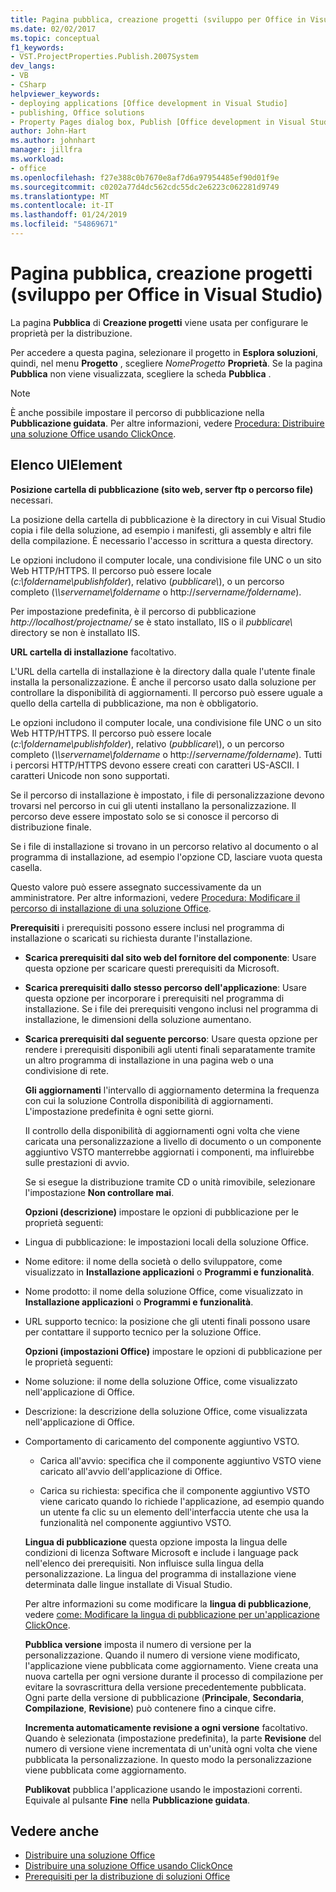 ```yaml
---
title: Pagina pubblica, creazione progetti (sviluppo per Office in Visual Studio)
ms.date: 02/02/2017
ms.topic: conceptual
f1_keywords:
- VST.ProjectProperties.Publish.2007System
dev_langs:
- VB
- CSharp
helpviewer_keywords:
- deploying applications [Office development in Visual Studio]
- publishing, Office solutions
- Property Pages dialog box, Publish [Office development in Visual Studio]
author: John-Hart
ms.author: johnhart
manager: jillfra
ms.workload:
- office
ms.openlocfilehash: f27e388c0b7670e8af7d6a97954485ef90d01f9e
ms.sourcegitcommit: c0202a77d4dc562cdc55dc2e6223c062281d9749
ms.translationtype: MT
ms.contentlocale: it-IT
ms.lasthandoff: 01/24/2019
ms.locfileid: "54869671"
---
```

# <a name="publish-page-project-designer-office-development-in-visual-studio"></a>Pagina pubblica, creazione progetti (sviluppo per Office in Visual Studio)
  La pagina **Pubblica** di **Creazione progetti** viene usata per configurare le proprietà per la distribuzione.

 Per accedere a questa pagina, selezionare il progetto in **Esplora soluzioni**, quindi, nel menu **Progetto** , scegliere *NomeProgetto* **Proprietà**. Se la pagina **Pubblica** non viene visualizzata, scegliere la scheda **Pubblica** .

> [!NOTE]
>  È anche possibile impostare il percorso di pubblicazione nella **Pubblicazione guidata**. Per altre informazioni, vedere [Procedura: Distribuire una soluzione Office usando ClickOnce](https://msdn.microsoft.com/2b6c247e-bc04-4ce4-bb64-c4e79bb3d5b8).

## <a name="uielement-list"></a>Elenco UIElement
 **Posizione cartella di pubblicazione (sito web, server ftp o percorso file)** necessari.

 La posizione della cartella di pubblicazione è la directory in cui Visual Studio copia i file della soluzione, ad esempio i manifesti, gli assembly e altri file della compilazione. È necessario l'accesso in scrittura a questa directory.

 Le opzioni includono il computer locale, una condivisione file UNC o un sito Web HTTP/HTTPS. Il percorso può essere locale (*c:\foldername\publishfolder*), relativo (*pubblicare\\*), o un percorso completo (*\\\servername\foldername* o http://<em>servername/foldername</em>).

 Per impostazione predefinita, è il percorso di pubblicazione *http://localhost/projectname/* se è stato installato, IIS o il *pubblicare\\*  directory se non è installato IIS.

 **URL cartella di installazione** facoltativo.

 L'URL della cartella di installazione è la directory dalla quale l'utente finale installa la personalizzazione. È anche il percorso usato dalla soluzione per controllare la disponibilità di aggiornamenti. Il percorso può essere uguale a quello della cartella di pubblicazione, ma non è obbligatorio.

 Le opzioni includono il computer locale, una condivisione file UNC o un sito Web HTTP/HTTPS. Il percorso può essere locale (*c:\foldername\publishfolder*), relativo (*pubblicare\\*), o un percorso completo (*\\\servername\foldername* o http://<em>servername/foldername</em>). Tutti i percorsi HTTP/HTTPS devono essere creati con caratteri US-ASCII. I caratteri Unicode non sono supportati.

 Se il percorso di installazione è impostato, i file di personalizzazione devono trovarsi nel percorso in cui gli utenti installano la personalizzazione. Il percorso deve essere impostato solo se si conosce il percorso di distribuzione finale.

 Se i file di installazione si trovano in un percorso relativo al documento o al programma di installazione, ad esempio l'opzione CD, lasciare vuota questa casella.

 Questo valore può essere assegnato successivamente da un amministratore. Per altre informazioni, vedere [Procedura: Modificare il percorso di installazione di una soluzione Office](https://msdn.microsoft.com/d0eaa07b-2d72-4902-899f-2f9fb165b8fd).

 **Prerequisiti** i prerequisiti possono essere inclusi nel programma di installazione o scaricati su richiesta durante l'installazione.

- **Scarica prerequisiti dal sito web del fornitore del componente**: Usare questa opzione per scaricare questi prerequisiti da Microsoft.

- **Scarica prerequisiti dallo stesso percorso dell'applicazione**: Usare questa opzione per incorporare i prerequisiti nel programma di installazione. Se i file dei prerequisiti vengono inclusi nel programma di installazione, le dimensioni della soluzione aumentano.

- **Scarica prerequisiti dal seguente percorso**: Usare questa opzione per rendere i prerequisiti disponibili agli utenti finali separatamente tramite un altro programma di installazione in una pagina web o una condivisione di rete.

  **Gli aggiornamenti** l'intervallo di aggiornamento determina la frequenza con cui la soluzione Controlla disponibilità di aggiornamenti. L'impostazione predefinita è ogni sette giorni.

  Il controllo della disponibilità di aggiornamenti ogni volta che viene caricata una personalizzazione a livello di documento o un componente aggiuntivo VSTO manterrebbe aggiornati i componenti, ma influirebbe sulle prestazioni di avvio.

  Se si esegue la distribuzione tramite CD o unità rimovibile, selezionare l'impostazione **Non controllare mai**.

  **Opzioni (descrizione)** impostare le opzioni di pubblicazione per le proprietà seguenti:

- Lingua di pubblicazione: le impostazioni locali della soluzione Office.

- Nome editore: il nome della società o dello sviluppatore, come visualizzato in **Installazione applicazioni** o **Programmi e funzionalità**.

- Nome prodotto: il nome della soluzione Office, come visualizzato in **Installazione applicazioni** o **Programmi e funzionalità**.

- URL supporto tecnico: la posizione che gli utenti finali possono usare per contattare il supporto tecnico per la soluzione Office.

  **Opzioni (impostazioni Office)** impostare le opzioni di pubblicazione per le proprietà seguenti:

- Nome soluzione: il nome della soluzione Office, come visualizzato nell'applicazione di Office.

- Descrizione: la descrizione della soluzione Office, come visualizzata nell'applicazione di Office.

- Comportamento di caricamento del componente aggiuntivo VSTO.

  -   Carica all'avvio: specifica che il componente aggiuntivo VSTO viene caricato all'avvio dell'applicazione di Office.

  -   Carica su richiesta: specifica che il componente aggiuntivo VSTO viene caricato quando lo richiede l'applicazione, ad esempio quando un utente fa clic su un elemento dell'interfaccia utente che usa la funzionalità nel componente aggiuntivo VSTO.

  **Lingua di pubblicazione** questa opzione imposta la lingua delle condizioni di licenza Software Microsoft e include i language pack nell'elenco dei prerequisiti. Non influisce sulla lingua della personalizzazione. La lingua del programma di installazione viene determinata dalle lingue installate di Visual Studio.

  Per altre informazioni su come modificare la **lingua di pubblicazione**, vedere [come: Modificare la lingua di pubblicazione per un'applicazione ClickOnce](../deployment/how-to-change-the-publish-language-for-a-clickonce-application.md).

  **Pubblica versione** imposta il numero di versione per la personalizzazione. Quando il numero di versione viene modificato, l'applicazione viene pubblicata come aggiornamento. Viene creata una nuova cartella per ogni versione durante il processo di compilazione per evitare la sovrascrittura della versione precedentemente pubblicata. Ogni parte della versione di pubblicazione (**Principale**, **Secondaria**, **Compilazione**, **Revisione**) può contenere fino a cinque cifre.

  **Incrementa automaticamente revisione a ogni versione** facoltativo. Quando è selezionata (impostazione predefinita), la parte **Revisione** del numero di versione viene incrementata di un'unità ogni volta che viene pubblicata la personalizzazione. In questo modo la personalizzazione viene pubblicata come aggiornamento.

  **Publikovat** pubblica l'applicazione usando le impostazioni correnti. Equivale al pulsante **Fine** nella **Pubblicazione guidata**.

## <a name="see-also"></a>Vedere anche

- [Distribuire una soluzione Office](../vsto/deploying-an-office-solution.md)
- [Distribuire una soluzione Office usando ClickOnce](../vsto/deploying-an-office-solution-by-using-clickonce.md)
- [Prerequisiti per la distribuzione di soluzioni Office](https://msdn.microsoft.com/9f672809-43a3-40a1-9057-397ce3b5126e)
